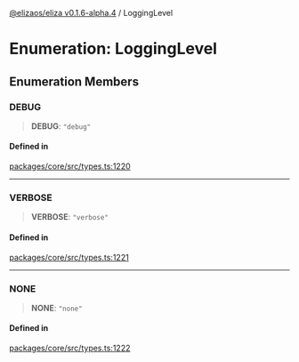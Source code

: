 [@elizaos/eliza v0.1.6-alpha.4](../index.md) / LoggingLevel

# Enumeration: LoggingLevel

## Enumeration Members

### DEBUG

> **DEBUG**: `"debug"`

#### Defined in

[packages/core/src/types.ts:1220](https://github.com/elizaos/eliza/blob/main/packages/core/src/types.ts#L1220)

---

### VERBOSE

> **VERBOSE**: `"verbose"`

#### Defined in

[packages/core/src/types.ts:1221](https://github.com/elizaos/eliza/blob/main/packages/core/src/types.ts#L1221)

---

### NONE

> **NONE**: `"none"`

#### Defined in

[packages/core/src/types.ts:1222](https://github.com/elizaos/eliza/blob/main/packages/core/src/types.ts#L1222)
